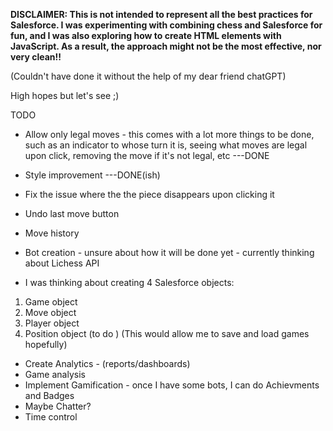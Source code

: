 <b>DISCLAIMER: This is not intended to represent all the best practices for Salesforce. I was experimenting with combining chess and Salesforce for fun, and I was also exploring how to create HTML elements with JavaScript. As a result, the approach might not be the most effective, nor very clean!!</b>

(Couldn't have done it without the help of my dear friend chatGPT)

High hopes but let's see ;)

TODO
* Allow only legal moves - this comes with a lot more things to be done, such as an indicator to whose turn it is, seeing what moves are legal upon click, removing the move if it's not legal, etc    ---DONE
* Style improvement  ---DONE(ish)
* Fix the issue where the the piece disappears upon clicking it
* Undo last move button
* Move history
* Bot creation - unsure about how it will be done yet - currently thinking about Lichess API 


* I was thinking about creating 4 Salesforce objects: 
1. Game object
2. Move object
3. Player object
4. Position object (to do )
(This would allow me to save and load games hopefully)


* Create Analytics - (reports/dashboards)
* Game analysis
* Implement Gamification - once I have some bots, I can do Achievments and Badges
* Maybe Chatter?
* Time control




